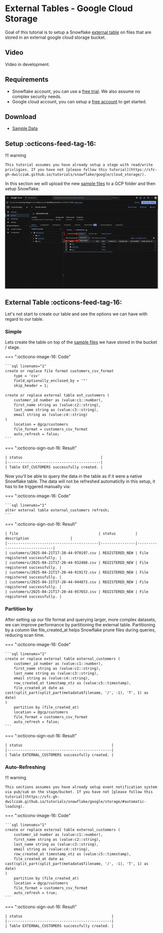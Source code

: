 # External Tables - Google Cloud Storage
Goal of this tutorial is to setup a Snowflake [external table](https://docs.snowflake.com/en/sql-reference/sql/create-external-table#examples) on files that are stored in an external google cloud storage bucket.

## Video
Video in development.

## Requirements
- Snowflake account, you can use a [free trial](https://signup.snowflake.com/). We also assume no complex security needs.
- Google cloud account, you can setup a [free account](https://cloud.google.com/) to get started.

## Download
- [Sample Data](https://sfc-gh-dwilczak.github.io/tutorials/snowflake/google/external/files/data.zip)

## Setup :octicons-feed-tag-16:
!!! warning 

    This tutorial assumes you have already setup a stage with read/write privligies. If you have not [please follow this tutorial](https://sfc-gh-dwilczak.github.io/tutorials/snowflake/google/cloud_storage/).
    
In this section we will upload the new [sample files](https://sfc-gh-dwilczak.github.io/tutorials/snowflake/google/external/files/data.zip) to a GCP folder and then setup Snowflake.

![Add to bucket](images/01.png)

## External Table :octicons-feed-tag-16:
Let's not start to create our table and see the options we can have with regard to our table.

### Simple
Lets create the table on top of the [sample files](https://sfc-gh-dwilczak.github.io/tutorials/snowflake/google/external/files/data.zip) we have stored in the bucket / stage.

=== ":octicons-image-16: Code"

    ```sql linenums="1"
    create or replace file format customers_csv_format
        type = 'csv'
        field_optionally_enclosed_by = '"'
        skip_header = 1;

    create or replace external table ext_customers (
        customer_id number as (value:c1::number),
        first_name string as (value:c2::string),
        last_name string as (value:c3::string),
        email string as (value:c4::string)
    )
        location = @gcp/customers
        file_format = customers_csv_format
        auto_refresh = false;
    ```

=== ":octicons-sign-out-16: Result"

    | status                                    |
    |-------------------------------------------|
    | Table EXT_CUSTOMERS successfully created. |

Now you'll be able to query the data in the table as if it were a native Snowflake table. The data will not be refreshed automaticlly in this setup, it has to be triggered manually via:

=== ":octicons-image-16: Code"

    ```sql linenums="1"
    alter external table external_customers refresh;
    ```

=== ":octicons-sign-out-16: Result"

    | file                                     | status         | description                   |
    |------------------------------------------|----------------|-------------------------------|
    | customers/2025-04-21T17-20-44-970197.csv | REGISTERED_NEW | File registered successfully. |
    | customers/2025-04-21T17-20-44-932488.csv | REGISTERED_NEW | File registered successfully. |
    | customers/2025-04-21T17-20-44-919172.csv | REGISTERED_NEW | File registered successfully. |
    | customers/2025-04-21T17-20-44-944873.csv | REGISTERED_NEW | File registered successfully. |
    | customers/2025-04-21T17-20-44-957653.csv | REGISTERED_NEW | File registered successfully. |



### Partition by
After setting up our file format and querying larger, more complex datasets, we can improve performance by partitioning the external table. Partitioning by a column like file_created_at helps Snowflake prune files during queries, reducing scan time.

=== ":octicons-image-16: Code"

    ```sql linenums="1"
    create or replace external table external_customers (
        customer_id number as (value:c1::number),
        first_name string as (value:c2::string),
        last_name string as (value:c3::string),
        email string as (value:c4::string),
        row_created_at timestamp_ntz as (value:c5::timestamp),
        file_created_at date as cast(split_part(split_part(metadata$filename, '/', -1), 'T', 1) as date)
    )
        partition by (file_created_at)
        location = @gcp/customers
        file_format = customers_csv_format
        auto_refresh = false;
    ```

=== ":octicons-sign-out-16: Result"

    | status                                         |
    |------------------------------------------------|
    | Table EXTERNAL_CUSTOMERS successfully created. |


### Auto-Refreshing

!!! warning 

    This sections assumes you have already setup event notification system via pub/sub on the stage/bucket. If you have not [please follow this tutorial](https://sfc-gh-dwilczak.github.io/tutorials/snowflake/google/storage/#automatic-loading).


=== ":octicons-image-16: Code"

    ```sql linenums="1"
    create or replace external table external_customers (
        customer_id number as (value:c1::number),
        first_name string as (value:c2::string),
        last_name string as (value:c3::string),
        email string as (value:c4::string),
        row_created_at timestamp_ntz as (value:c5::timestamp),
        file_created_at date as cast(split_part(split_part(metadata$filename, '/', -1), 'T', 1) as date)
    )
        partition by (file_created_at)
        location = @gcp/customers
        file_format = customers_csv_format
        auto_refresh = true;
    ```

=== ":octicons-sign-out-16: Result"

    | status                                         |
    |------------------------------------------------|
    | Table EXTERNAL_CUSTOMERS successfully created. |
